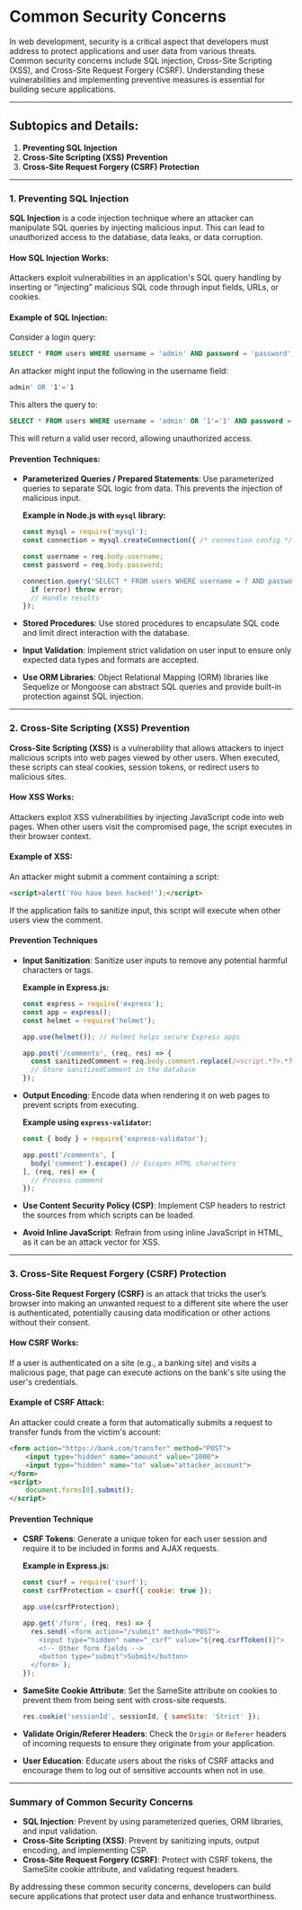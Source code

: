 # **Common Security Concerns**

In web development, security is a critical aspect that developers must address to protect applications and user data from various threats. Common security concerns include SQL injection, Cross-Site Scripting (XSS), and Cross-Site Request Forgery (CSRF). Understanding these vulnerabilities and implementing preventive measures is essential for building secure applications.

---

## **Subtopics and Details:**

1. **Preventing SQL Injection**
2. **Cross-Site Scripting (XSS) Prevention**
3. **Cross-Site Request Forgery (CSRF) Protection**

---

### **1. Preventing SQL Injection**

**SQL Injection** is a code injection technique where an attacker can manipulate SQL queries by injecting malicious input. This can lead to unauthorized access to the database, data leaks, or data corruption.

#### **How SQL Injection Works:**

Attackers exploit vulnerabilities in an application's SQL query handling by inserting or “injecting” malicious SQL code through input fields, URLs, or cookies.

#### **Example of SQL Injection:**

Consider a login query:

```sql
SELECT * FROM users WHERE username = 'admin' AND password = 'password';
```

An attacker might input the following in the username field:

```bash
admin' OR '1'='1
```

This alters the query to:

```sql
SELECT * FROM users WHERE username = 'admin' OR '1'='1' AND password = 'password';
```

This will return a valid user record, allowing unauthorized access.

#### **Prevention Techniques:**

- **Parameterized Queries / Prepared Statements**: Use parameterized queries to separate SQL logic from data. This prevents the injection of malicious input.

    **Example in Node.js with `mysql` library:**

    ```javascript
    const mysql = require('mysql');
    const connection = mysql.createConnection({ /* connection config */ });

    const username = req.body.username;
    const password = req.body.password;

    connection.query('SELECT * FROM users WHERE username = ? AND password = ?', [username, password], (error, results) => {
      if (error) throw error;
      // Handle results
    });
    ```

- **Stored Procedures**: Use stored procedures to encapsulate SQL code and limit direct interaction with the database.

- **Input Validation**: Implement strict validation on user input to ensure only expected data types and formats are accepted.

- **Use ORM Libraries**: Object Relational Mapping (ORM) libraries like Sequelize or Mongoose can abstract SQL queries and provide built-in protection against SQL injection.

---

### **2. Cross-Site Scripting (XSS) Prevention**

**Cross-Site Scripting (XSS)** is a vulnerability that allows attackers to inject malicious scripts into web pages viewed by other users. When executed, these scripts can steal cookies, session tokens, or redirect users to malicious sites.

#### **How XSS Works:**

Attackers exploit XSS vulnerabilities by injecting JavaScript code into web pages. When other users visit the compromised page, the script executes in their browser context.

#### **Example of XSS:**

An attacker might submit a comment containing a script:

```html
<script>alert('You have been hacked!');</script>
```

If the application fails to sanitize input, this script will execute when other users view the comment.

#### **Prevention Techniques**

- **Input Sanitization**: Sanitize user inputs to remove any potential harmful characters or tags.

    **Example in Express.js:**

    ```javascript
    const express = require('express');
    const app = express();
    const helmet = require('helmet');

    app.use(helmet()); // Helmet helps secure Express apps

    app.post('/comments', (req, res) => {
      const sanitizedComment = req.body.comment.replace(/<script.*?>.*?<\/script>/g, '');
      // Store sanitizedComment in the database
    });
    ```

- **Output Encoding**: Encode data when rendering it on web pages to prevent scripts from executing.

    **Example using `express-validator`:**

    ```javascript
    const { body } = require('express-validator');

    app.post('/comments', [
      body('comment').escape() // Escapes HTML characters
    ], (req, res) => {
      // Process comment
    });
    ```

- **Use Content Security Policy (CSP)**: Implement CSP headers to restrict the sources from which scripts can be loaded.

- **Avoid Inline JavaScript**: Refrain from using inline JavaScript in HTML, as it can be an attack vector for XSS.

---

### **3. Cross-Site Request Forgery (CSRF) Protection**

**Cross-Site Request Forgery (CSRF)** is an attack that tricks the user’s browser into making an unwanted request to a different site where the user is authenticated, potentially causing data modification or other actions without their consent.

#### **How CSRF Works:**

If a user is authenticated on a site (e.g., a banking site) and visits a malicious page, that page can execute actions on the bank's site using the user's credentials.

#### **Example of CSRF Attack:**

An attacker could create a form that automatically submits a request to transfer funds from the victim's account:

```html
<form action="https://bank.com/transfer" method="POST">
    <input type="hidden" name="amount" value="1000">
    <input type="hidden" name="to" value="attacker_account">
</form>
<script>
    document.forms[0].submit();
</script>
```

#### **Prevention Technique**

- **CSRF Tokens**: Generate a unique token for each user session and require it to be included in forms and AJAX requests.

    **Example in Express.js:**

    ```javascript
    const csurf = require('csurf');
    const csrfProtection = csurf({ cookie: true });

    app.use(csrfProtection);

    app.get('/form', (req, res) => {
      res.send(`<form action="/submit" method="POST">
        <input type="hidden" name="_csrf" value="${req.csrfToken()}">
        <!-- Other form fields -->
        <button type="submit">Submit</button>
      </form>`);
    });
    ```

- **SameSite Cookie Attribute**: Set the SameSite attribute on cookies to prevent them from being sent with cross-site requests.

    ```javascript
    res.cookie('sessionId', sessionId, { sameSite: 'Strict' });
    ```

- **Validate Origin/Referer Headers**: Check the `Origin` or `Referer` headers of incoming requests to ensure they originate from your application.

- **User Education**: Educate users about the risks of CSRF attacks and encourage them to log out of sensitive accounts when not in use.

---

### **Summary of Common Security Concerns**

- **SQL Injection**: Prevent by using parameterized queries, ORM libraries, and input validation.
- **Cross-Site Scripting (XSS)**: Prevent by sanitizing inputs, output encoding, and implementing CSP.
- **Cross-Site Request Forgery (CSRF)**: Protect with CSRF tokens, the SameSite cookie attribute, and validating request headers.

By addressing these common security concerns, developers can build secure applications that protect user data and enhance trustworthiness.
